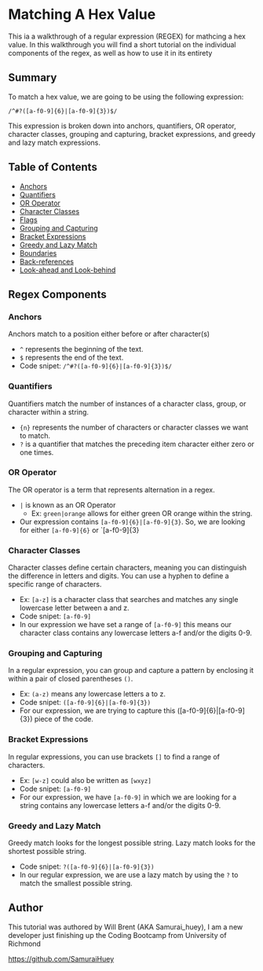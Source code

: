 # Matching A Hex Value
This ia a walkthrough of a regular expression (REGEX) for mathcing a hex value. In this walkthrough you will find a short tutorial on the individual components of the regex, as well as how to use it in its entirety

## Summary

To match a hex value, we are going to be using the following expression:

`/^#?([a-f0-9]{6}|[a-f0-9]{3})$/`

This expression is broken down into anchors, quantifiers, OR operator, character classes, grouping and capturing, bracket expressions, and greedy and lazy match expressions.

## Table of Contents

- [Anchors](#anchors)
- [Quantifiers](#quantifiers)
- [OR Operator](#or-operator)
- [Character Classes](#character-classes)
- [Flags](#flags)
- [Grouping and Capturing](#grouping-and-capturing)
- [Bracket Expressions](#bracket-expressions)
- [Greedy and Lazy Match](#greedy-and-lazy-match)
- [Boundaries](#boundaries)
- [Back-references](#back-references)
- [Look-ahead and Look-behind](#look-ahead-and-look-behind)

## Regex Components

### Anchors
Anchors match to a position either before or after character(s)
- `^` represents the beginning of the text.
- `$` represents the end of the text.
- Code snipet: `/^#?([a-f0-9]{6}|[a-f0-9]{3})$/`

### Quantifiers
Quantifiers match the number of instances of a character class, group, or character within a string.
- `{n}` represents the number of characters or character classes we want to match.
- `?` is a quantifier that matches the preceding item character either zero or one times.

### OR Operator
The OR operator is a term that represents alternation in a regex.
- `|` is known as an OR Operator
  * Ex: `green|orange` allows for either green OR orange within the string.
-  Our expression contains `[a-f0-9]{6}|[a-f0-9]{3}`. So, we are looking for either `[a-f0-9]{6}` or `[a-f0-9]{3}

### Character Classes
Character classes define certain characters, meaning you can distinguish the difference in letters and digits. You can use a hyphen to define a specific range of characters.
  * Ex: `[a-z]` is a character class that searches and matches any single lowercase letter between a and z.
* Code snipet: `[a-f0-9]`
* In our expression we have set a range of `[a-f0-9]` this means our character class contains any lowercase letters a-f and/or the digits 0-9.

### Grouping and Capturing
In a regular expression, you can group and capture a pattern by enclosing it within a pair of closed parentheses `()`.
  * Ex: `(a-z)` means any lowercase letters a to z.
* Code snipet: `([a-f0-9]{6}|[a-f0-9]{3})`
* For our expression, we are trying to capture this ([a-f0-9]{6}|[a-f0-9]{3}) piece of the code.

### Bracket Expressions
In regular expressions, you can use brackets `[]` to find a range of characters.
  * Ex: `[w-z]` could also be written as `[wxyz]`
* Code snipet: `[a-f0-9]`
* For our expression, we have `[a-f0-9]` in which we are looking for a string contains any lowercase letters a-f and/or the digits 0-9.

### Greedy and Lazy Match
Greedy match looks for the longest possible string. Lazy match looks for the shortest possible string.
* Code snipet: `?([a-f0-9]{6}|[a-f0-9]{3})`
* In our regular expression, we are use a lazy match by using the `?` to match the smallest possible string.

## Author

This tutorial was authored by Will Brent (AKA Samurai_huey), I am a new developer just finishing up the Coding Bootcamp from University of Richmond

https://github.com/SamuraiHuey

